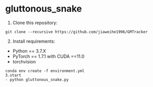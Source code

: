 # gluttonous_snake
1. Clone this repository:
```clone
git clone --recursive https://github.com/jiaweihe1996/GMTracker
```
2. Install requirements:
- Python == 3.7.X
- PyTorch == 1.7.1 with CUDA ==11.0 
- torchvision 
```setup
conda env create -f environment.yml
3.start
- python gluttonous_snake.py
